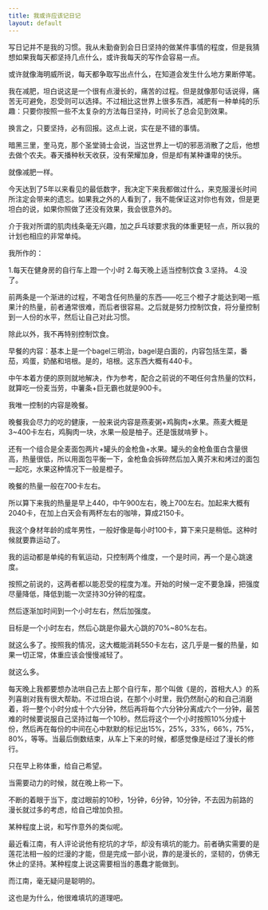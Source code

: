 ```yaml
---
title: 我或许应该记日记
layout: default
---
```


写日记并不是我的习惯。我从未勤奋到会日日坚持的做某件事情的程度，但是我猜想如果我每天都坚持几点什么，或许我每天的写作会容易一点。

或许就像海明威所说，每天都争取写出点什么，在知道会发生什么地方果断停笔。

我在减肥，坦白说这是一个很有点漫长的，痛苦的过程。但是就像那句话说得，痛苦无可避免，忍受则可以选择。不过相比这世界上很多东西，减肥有一种单纯的乐趣：只要你按照一些不太复杂的方法每日坚持，时间长了总会见到效果。

换言之，只要坚持，必有回报。这点上说，实在是不错的事情。

暗黑三里，奎马克，那个圣堂骑士会说，当这世界上一切的邪恶消散了之后，他想去做个农夫。春天播种秋天收获，没有荣耀加身，但是却有某种谦卑的快乐。

就像减肥一样。

今天达到了5年以来看见的最低数字，我决定下来我都做过什么，来克服漫长时间所注定会带来的遗忘。如果我之外的人看到了，我不能保证这对你也有效，但是更坦白的说，如果你照做了还没有效果，我会很意外的。

介于我对所谓的肌肉线条毫无兴趣，加之乒乓球要求我的体重更轻一点，所以我的计划也相应的非常单纯。

我所作的：

1.每天在健身房的自行车上蹬一个小时
2.每天晚上适当控制饮食
3.坚持。
4.没了。

前两条是一个渐进的过程，不喝含任何热量的东西——吃三个橙子才能达到喝一瓶果汁的热量，前者通常很难，而后者很容易。之后就是努力控制饮食，将分量控制到一人份的水平，然后让自己对此习惯。

除此以外，我不再特别控制饮食。

早餐的内容：基本上是一个bagel三明治，bagel是白面的，内容包括生菜，番茄，鸡蛋，奶酪和培根。是的，培根。这东西大概有440卡。

中午本着方便的原则就地解决，作为参考，配合之前说的不喝任何含热量的饮料，就算吃一份麦当劳，中薯条+巨无霸也就是900卡。

我唯一控制的内容是晚餐。

晚餐我会尽力的吃的健康，一般来说内容是燕麦粥+鸡胸肉+水果。燕麦大概是3~400卡左右，鸡胸肉一块，水果一般是柚子。还是饿就啃萝卜。

还有一个组合是全麦面包两片+罐头的金枪鱼+水果。罐头的金枪鱼蛋白含量很高，热量很低，所以用面包平衡一下，金枪鱼会拆碎然后加入黄芥末和烤过的面包一起吃，水果这种情况下一般是橙子。

晚餐的热量一般在700卡左右。

所以算下来我的热量是早上440，中午900左右，晚上700左右。加起来大概有2040卡，在加上白天会有两杯左右的咖啡，算成2150卡。

我这个身材年龄的成年男性，一般好像是每小时100卡，算下来只是稍低。这种时候就要靠运动了。


我的运动都是单纯的有氧运动，只控制两个维度，一个是时间，再一个是心跳速度。

按照之前说的，这两者都以能忍受的程度为准。开始的时候一定不要急躁，把强度尽量降低，降低到能一次坚持30分钟的程度。

然后逐渐加时间到一个小时左右，然后加强度。

目标是一个小时左右，然后心跳是你最大心跳的70%~80%左右。

就这么多了。按照我的情况，这大概能消耗550卡左右，这几乎是一餐的热量，如果一切正常，体重应该会慢慢减轻了。

就这么多。

每天晚上我都要想办法哄自己去上那个自行车，那个叫做《是的，首相大人》的系列喜剧对我有很大帮助。不过坦白说，在那个小时里，我仍然耐心的和自己消磨着，将一整个小时分成十个六分钟，然后再将每个六分钟分离成六个一分钟，最苦难的时候要说服自己坚持过每一个10秒。然后将这个一个小时按照10%分成十份，然后再在每份的中间在心中默默的标记出15%，25%，33%，66%，75%，80%，等等。当最后倒数结束，从车上下来的时候，都感觉像是经过了漫长的修行。

只在早上称体重，给自己希望。

当需要动力的时候，就在晚上称一下。

不断的着眼于当下，度过眼前的10秒，1分钟，6分钟，10分钟，不去因为前路的漫长就过多的考虑，给自己增加负担。

某种程度上说，和写作意外的类似呢。

最近看江南，有人评论说他有挖坑的才华，却没有填坑的能力。前者确实需要的是莲花法相一般的烂漫的才能，但是完成一部小说，靠的是漫长的，坚韧的，仿佛无休止的坚持。某种程度上说这需要相当的愚蠢才能做到。

而江南，毫无疑问是聪明的。

这也是为什么，他很难填坑的道理吧。